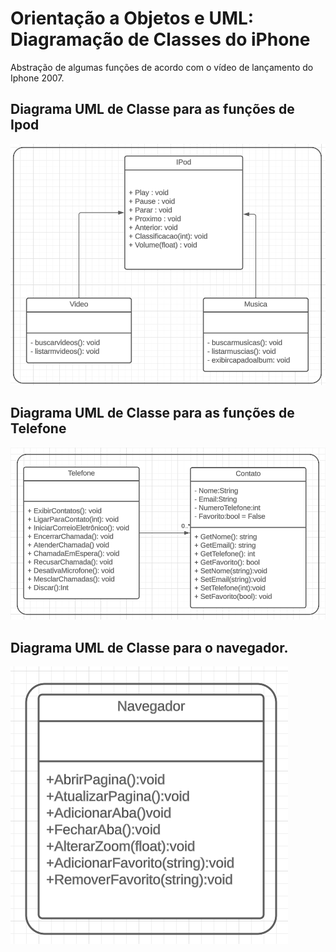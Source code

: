 # Orientação a Objetos e UML: Diagramação de Classes do iPhone

Abstração de algumas funções de acordo com o vídeo de lançamento do Iphone 2007.

## Diagrama UML de Classe para as funções de Ipod
![](ipod.png)

## Diagrama UML de Classe para as funções de Telefone
![](Telefone.png)


## Diagrama UML de Classe para o navegador.
![](Navegador.png)

